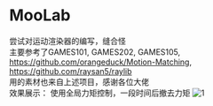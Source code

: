 # MooLab
尝试对运动渲染器的编写，缝合怪  
主要参考了GAMES101, GAMES202, GAMES105, https://github.com/orangeduck/Motion-Matching, https://github.com/raysan5/raylib  
用的素材也来自上述项目，感谢各位大佬  
效果展示：
使用全局力矩控制，一段时间后撤去力矩
![1](https://github.com/Sighnor/MooLab/assets/109077418/6caccb99-3096-4703-93ca-49e78cd7f0e6)

